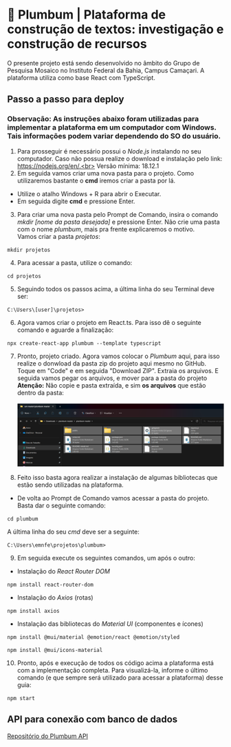 # 📝 Plumbum | Plataforma de construção de textos: investigação e construção de recursos 

O presente projeto está sendo desenvolvido no âmbito do Grupo de Pesquisa Mosaico no Instituto Federal da Bahia, Campus Camaçari. A plataforma utiliza como base React com TypeScript. <br>
## Passo a passo para deploy

### **Observação:** As instruções abaixo foram utilizadas para implementar a plataforma em um computador com Windows. Tais informações podem variar dependendo do SO do usuário.

1. Para prosseguir é necessário possui o *Node.js* instalando no seu computador. Caso não possua realize o download e instalação pelo link:
https://nodejs.org/en/.<br>
Versão mínima: 18.12.1
2. Em seguida vamos criar uma nova pasta para o projeto. Como utilizaremos bastante o **cmd** iremos criar a pasta por lá.
- Utilize o atalho Windows + R para abrir o Executar.
- Em seguida digite **cmd** e pressione Enter.
3. Para criar uma nova pasta pelo Prompt de Comando, insira o comando *mkdir [nome da pasta desejada]* e pressione Enter. Não crie uma pasta com o nome *plumbum*, mais pra frente explicaremos o motivo.<br>
Vamos criar a pasta *projetos*:
~~~
mkdir projetos
~~~
4. Para acessar a pasta, utilize o comando:
~~~
cd projetos
~~~
5. Seguindo todos os passos acima, a última linha do seu Terminal deve ser:
~~~
C:\Users\[user]\projetos> 
~~~
6. Agora vamos criar o projeto em React.ts. Para isso dê o seguinte comando e aguarde a finalização:
~~~
npx create-react-app plumbum --template typescript
~~~
7. Pronto, projeto criado. Agora vamos colocar o *Plumbum* aqui, para isso realize o donwload da pasta zip do projeto aqui mesmo no GitHub. Toque em "Code" e em seguida "Download ZIP". Extraia os arquivos. E seguida vamos pegar os arquivos, e mover para a pasta do projeto
**Atenção:** Não copie e pasta extraída, e sim **os arquivos** que estão dentro da pasta:
<br> <br>
![Arquivos para deploy do Plumbum](src/shared/components/imgs/imgsReadme/filesplumbum.png)
 
 8. Feito isso basta agora realizar a instalação de algumas bibliotecas que estão sendo utilizadas na plataforma.
 - De volta ao Prompt de Comando vamos acessar a pasta do projeto. Basta dar o seguinte comando:
~~~
cd plumbum
~~~
A última linha do seu *cmd* deve ser a seguinte:
~~~
C:\Users\emnfe\projetos\plumbum>
~~~
9. Em seguida execute os seguintes comandos, um após o outro:

- Instalação do *React Router DOM*
~~~
npm install react-router-dom
~~~

- Instalação do *Axios* (rotas)
~~~
npm install axios
~~~

- Instalação das bibliotecas do *Material UI* (componentes e ícones)
~~~
npm install @mui/material @emotion/react @emotion/styled
~~~
~~~
npm install @mui/icons-material
~~~

10. Pronto, após e execução de todos os código acima a plataforma está com a implementação completa. Para visualizá-la, informe o último comando (e que sempre será utilizado para acessar a plataforma) desse guia:
~~~
npm start
~~~
## API para conexão com banco de dados

[Repositório do Plumbum API](https://github.com/emn-f/plumbum-api)
